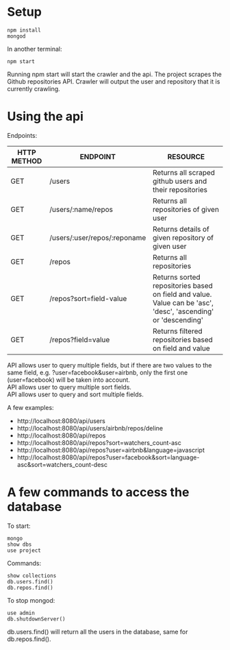 # Setup

```
npm install
mongod
```

In another terminal:

```
npm start
```

Running npm start will start the crawler and the api.
The project scrapes the Github repositories API. Crawler will output the user and repository that it is currently crawling.

# Using the api

Endpoints:

| HTTP METHOD | ENDPOINT | RESOURCE |
|-------------|----------|----------|
| GET | /users | Returns all scraped github users and their repositories |
| GET | /users/:name/repos | Returns all repositories of given user |
| GET | /users/:user/repos/:reponame | Returns details of given repository of given user |
| GET | /repos | Returns all repositories |
| GET | /repos?sort=field-value | Returns sorted repositories based on field and value. Value can be 'asc', 'desc', 'ascending' or 'descending' |
| GET | /repos?field=value | Returns filtered repositories based on field and value |

API allows user to query multiple fields, but if there are two values to the same field, e.g. ?user=facebook&user=airbnb, only the first one (user=facebook) will be taken into account.  
API allows user to query multiple sort fields.  
API allows user to query and sort multiple fields.  

A few examples:

* http://localhost:8080/api/users
* http://localhost:8080/api/users/airbnb/repos/deline
* http://localhost:8080/api/repos
* http://localhost:8080/api/repos?sort=watchers_count-asc
* http://localhost:8080/api/repos?user=airbnb&language=javascript
* http://localhost:8080/api/repos?user=facebook&sort=language-asc&sort=watchers_count-desc

# A few commands to access the database

To start:

```
mongo
show dbs
use project
```

Commands:

```
show collections
db.users.find()
db.repos.find()
```

To stop mongod:

```
use admin
db.shutdownServer()
```

db.users.find() will return all the users in the database, same for db.repos.find().

